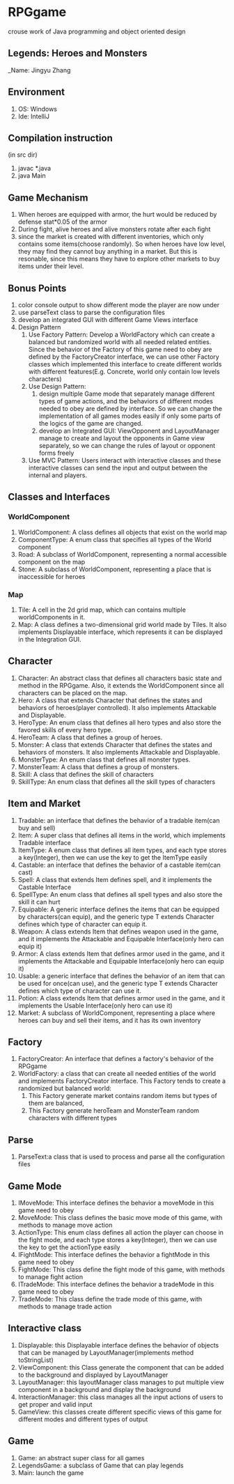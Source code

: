 # RPGgame
crouse work of Java programming and object oriented design
## Legends: Heroes and Monsters

_Name: Jingyu Zhang  

## Environment
1. OS: Windows
2. Ide: IntelliJ

## Compilation instruction
(in src dir)
1. javac *.java
2. java Main

## Game Mechanism
1. When heroes are equipped with armor, the hurt would be  reduced by defense stat*0.05 of the armor
2. During fight, alive heroes and alive monsters rotate after each fight
3. since the market is created with different inventories, which only contains some items(choose randomly). So when heroes have low level, they may find they cannot buy anything in a market. But this is resonable, since this means they have to explore other markets to buy items under their level.

## Bonus Points
1. color console output to show different mode the player are now under
2. use parseText class to parse the configuration files
3. develop an integrated GUI with different Game Views interface
4. Design Pattern
   1. Use Factory Pattern: Develop a WorldFactory which can create a balanced but randomized world with all needed related entities.
      Since the behavior of the Factory of this game need to obey are defined by the FactoryCreator interface, we can use other Factory classes which implemented this interface
      to create different worlds with different features(E.g. Concrete, world only contain low levels characters)
   2. Use Design Pattern:
      1. design multiple Game mode that separately manage different types of game actions, and the behaviors of different modes needed to obey are defined by interface.
         So we can change the implementation of all games modes easily if only some parts of the logics of the game are changed.
      2. develop an Integrated GUI: ViewOpponent and LayoutManager manage to create and layout the opponents in Game view separately,
         so we can change the rules of layout or opponent forms freely
   3. Use MVC Pattern: Users interact with interactive classes and these interactive classes can send the input and output between the internal and players.

## Classes and Interfaces

### WorldComponent

1. WorldComponent: A class defines all objects that exist on the world map
2. ComponentType: A enum class that specifies all types of the World component
3. Road: A subclass of WorldComponent, representing a normal accessible component on the map
4. Stone: A subclass of WorldComponent, representing a place that is inaccessible for heroes

### Map

1. Tile: A cell in the 2d grid map, which can contains multiple worldComponents in it.
2. Map: A class defines a two-dimensional grid world made by Tiles. It also implements Displayable interface, which
   represents it can be displayed in the Integration GUI.

## Character

1. Character: An abstract class that defines all characters basic state and method in the RPGgame. Also, it extends the
   WorldComponent since all characters can be placed on the map.
2. Hero: A class that extends Character that defines the states and behaviors of heroes(player controlled). It also
   implements Attackable and Displayable.
3. HeroType: An enum class that defines all hero types and also store the favored skills of every hero type.
4. HeroTeam: A class that defines a group of heroes.
5. Monster: A class that extends Character that defines the states and behaviors of monsters. It also implements
   Attackable and Displayable.
6. MonsterType: An enum class that defines all monster types.
7. MonsterTeam: A class that defines a group of monsters.
8. Skill: A class that defines the skill of characters
9. SkillType: An enum class that defines all the skill types of characters

## Item and Market

1. Tradable: an interface that defines the behavior of a tradable item(can buy and sell)
2. Item: A super class that defines all items in the world, which implements Tradable interface
3. ItemType: A enum class that defines all item types, and each type stores a key(Integer), then we can use the key to
   get the ItemType easily
4. Castable: an interface that defines the behavior of a castable item(can cast)
5. Spell: A class that extends Item defines spell, and it implements the Castable Interface
6. SpellType: An enum class that defines all spell types and also store the skill it can hurt
7. Equipable: A generic interface defines the items that can be equipped by characters(can equip), and the generic type
   T extends Character defines which type of character can equip it.
8. Weapon: A class extends Item that defines weapon used in the game, and it implements the Attackable and
   Equipable<Hero> Interface(only hero can equip it)
9. Armor: A class extends Item that defines armor used in the game, and it implements the Attackable and Equipable<Hero>
   Interface(only hero can equip it)
10. Usable: a generic interface that defines the behavior of an item that can be used for once(can use), and the generic
    type T extends Character defines which type of character can use it.
11. Potion: A class extends Item that defines armor used in the game, and it implements the Usable<Hero> Interface(only
    hero can use it)
12. Market: A subclass of WorldComponent, representing a place where heroes can buy and sell their items, and it has its
    own inventory

## Factory

1. FactoryCreator: An interface that defines a factory's behavior of the RPGgame
2. WorldFactory: a class that can create all needed entities of the world and implements FactoryCreator interface. 
   This Factory tends to create a randomized but balanced world:
   1. This Factory generate market contains random items but types of them are balanced, 
   2. This Factory generate heroTeam and MonsterTeam random characters with different types

## Parse

1. ParseText:a class that is used to process and parse all the configuration files

## Game Mode
1. IMoveMode: This interface defines the behavior a moveMode in this game need to obey
2. MoveMode: This class defines the basic move mode of this game, with methods to manage move action
3. ActionType: This enum class defines all action the player can choose in the fight mode, and each type stores a key(Integer), then we can use the key to get the actionType easily
4. IFightMode: This interface defines the behavior a fightMode in this game need to obey
5. FightMode: This class define the fight mode of this game, with methods to manage fight action
6. ITradeMode: This interface defines the behavior a tradeMode in this game need to obey
7. TradeMode: This class define the trade mode of this game, with methods to manage trade action

## Interactive class

1. Displayable: this Displayable interface defines the behavior of objects that can be managed by LayoutManager(implements method toStringList)
2. ViewComponent: this Class generate the component that can be added to the background and displayed by LayoutManager
3. LayoutManager: this layoutManager class manages to put multiple view component in a background and display the background
4. InteractionManager: this class manages all the input actions of users to get proper and valid input
5. GameView: this classes create different specific views of this game for different modes and different types of output

## Game

1. Game: an abstract super class for all games
2. LegendsGame: a subclass of Game that can play legends
3. Main: launch the game

